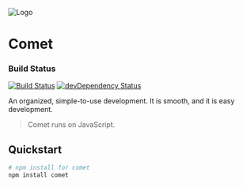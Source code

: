 ![Logo](https://raw.githubusercontent.com/mosesag0813/comet/master/resources/Drawing%20(1).png)
# Comet

### Build Status
[![Build Status](https://travis-ci.org/mosesag0813/comet.svg?branch=master)](https://travis-ci.org/mosesag0813/comet) [![devDependency Status](https://david-dm.org/mosesag0813/comet/dev-status.svg)](https://david-dm.org/mosesag0813/comet#info=devDependencies)

An organized, simple-to-use development. It is smooth, and it is easy development.
> Comet runs on JavaScript.

## Quickstart

```sh
# npm install for comet
npm install comet
```
